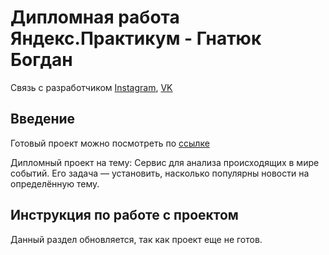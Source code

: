 # Дипломная работа Яндекс.Практикум - Гнатюк Богдан
Связь с разработчиком
  [Instagram][1], [VK][2]


## Введение
Готовый проект можно посмотреть по [ссылке][3]

Дипломный проект на тему: Сервис для анализа происходящих в мире событий. Его задача — установить, насколько популярны новости на определённую тему.


## Инструкция по работе с проектом
Данный раздел обновляется, так как проект еще не готов.


[1]: https://www.instagram.com/bogdoc977
[2]: https://vk.com/bogdoc977
[3]: https://bogdoc077.github.io/gr-work/
